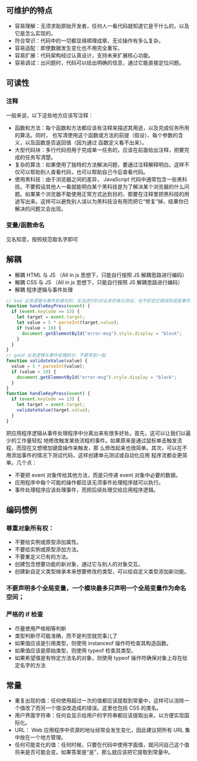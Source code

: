 ## 可维护的特点

- 容易理解：无须求助原始开发者，任何人一看代码就知道它是干什么的，以及它是怎么实现的。
- 符合常识：代码中的一切都显得顺理成章，无论操作有多么复杂。
- 容易适配：即使数据发生变化也不用完全重写。
- 容易扩展：代码架构经过认真设计，支持未来扩展核心功能。
- 容易调试：出问题时，代码可以给出明确的信息，通过它能直接定位问题。

## 可读性

### 注释

一般来说，以下这些地方应该写注释：

- 函数和方法：每个函数和方法都应该有注释来描述其用途，以及完成任务所用的算法。同时，
  也写清使用这个函数或方法的前提（假设）、每个参数的含义，以及函数是否返回值（因为通过
  函数定义看不出来）。
- 大型代码块：多行代码但用于完成单一任务的，应该在前面给出注释，把要完成的任务写清楚。
- 复杂的算法：如果使用了独特的方法解决问题，要通过注释解释明白。这样不仅可以帮助别人查看代码，也可以帮助自己今后查看代码。
- 使用黑科技：由于浏览器之间的差异， JavaScript 代码中通常包含一些黑科技。不要假设其他人一看就能明白某个黑科技是为了解决某个浏览器的什么问题。如果某个浏览器不能使用正常方式达到目的，那要在注释里把黑科技的用途写出来。这样可以避免别人误以为黑科技没有用而把它“修复”掉，结果你已解决的问题又会出现。

### 变量/函数命名

见名知意，按照规范取名字即可

## 解耦

- 解耦 HTML 与 JS （All in js 思想下，只能自行按照 JS 解耦思路进行编码）
- 解耦 CSS 与 JS （All in js 思想下，只能自行按照 JS 解耦思路进行编码）
- 解耦 程序逻辑与事件处理

```js
// bad 业务逻辑与事件处理交织，无法进行针对业务的单元测试，也不好定位错误到底是事件触发还是业务自身有问题
function handleKeyPress(event) {
  if (event.keyCode == 13) {
    let target = event.target;
    let value = 5 * parseInt(target.value);
    if (value > 10) {
      document.getElementById("error-msg").style.display = "block";
    }
  }
}
// good 业务逻辑与事件处理拆分，不要写到一起
function validateValue(value) {
  value = 5 * parseInt(value);
  if (value > 10) {
    document.getElementById("error-msg").style.display = "block";
  }
}
function handleKeyPress(event) {
  if (event.keyCode == 13) {
    let target = event.target;
    validateValue(target.value);
  }
}
```

把应用程序逻辑从事件处理程序中分离出来有很多好处。首先，这可以让我们以最少的工作量轻松
地修改触发某些流程的事件。如果原来是通过鼠标单击触发流程，而现在又想增加键盘操作来触发，那
么修改起来也很简单。其次，可以在不用添加事件的情况下测试代码，这样创建单元测试或自动化应用
程序流都会更简单。几个点：

- 不要把 event 对象传给其他方法，而是只传递 event 对象中必要的数据。
- 应用程序中每个可能的操作都应该无须事件处理程序就可以执行。
- 事件处理程序应该处理事件，而把后续处理交给应用程序逻辑。

## 编码惯例

### 尊重对象所有权：

- 不要给实例或原型添加属性。
- 不要给实例或原型添加方法。
- 不要重定义已有的方法。
- 创建包含想要功能的新对象，通过它与别人的对象交互。
- 创建新自定义类型继承本来想要修改的类型，可以给自定义类型添加新功能。

### 不要声明多个全局变量，一个模块最多只声明一个全局变量作为命名空间；

### 严格的 if 检查

- 尽量使用严格相等判断
- 类型判断尽可能准确，而不是判空就完事儿了
- 如果值应该是引用类型，则使用 instanceof 操作符检查其构造函数。
- 如果值应该是原始类型，则使用 typeof 检查其类型。
- 如果希望值是有特定方法名的对象，则使用 typeof 操作符确保对象上存在给定名字的方法

## 常量

- 重复出现的值：任何使用超过一次的值都应该提取到常量中，这样可以消除一个值改了而另一个值没改造成的错误。这里也包括 CSS 的类名。
- 用户界面字符串：任何会显示给用户的字符串都应该提取出来，以方便实现国际化。
- URL： Web 应用程序中资源的地址经常会发生变化，因此建议把所有 URL 集中放在一个地方管理。
- 任何可能变化的值：任何时候，只要在代码中使用字面值，就问问自己这个值将来是否可能会变。如果答案是“是”，那么就应该把它提取到常量中。
